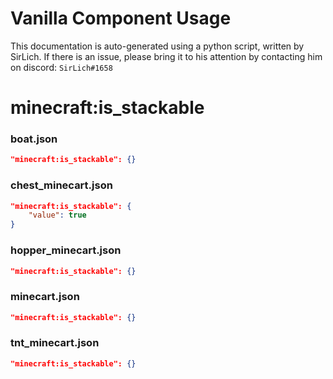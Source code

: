# Vanilla Component Usage
This documentation is auto-generated using a python script, written by SirLich. If there is an issue, please bring it to his attention by contacting him on discord: `SirLich#1658`

# minecraft:is_stackable
### boat.json
```JSON
"minecraft:is_stackable": {}
```

### chest_minecart.json
```JSON
"minecraft:is_stackable": {
    "value": true
}
```

### hopper_minecart.json
```JSON
"minecraft:is_stackable": {}
```

### minecart.json
```JSON
"minecraft:is_stackable": {}
```

### tnt_minecart.json
```JSON
"minecraft:is_stackable": {}
```

